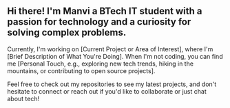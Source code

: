 ## Hi there! I'm Manvi a BTech IT student with a passion for technology and a curiosity for solving complex problems.  


Currently, I'm working on [Current Project or Area of Interest], where I'm [Brief Description of What You're Doing]. When I'm not coding, you can find me [Personal Touch, e.g., exploring new tech trends, hiking in the mountains, or contributing to open source projects].

Feel free to check out my repositories to see my latest projects, and don't hesitate to connect or reach out if you'd like to collaborate or just chat about tech!
<!--
**Manvijain03/Manvijain03** is a ✨ _special_ ✨ repository because its `README.md` (this file) appears on your GitHub profile.

Here are some ideas to get you started:

- 🔭 I’m currently working on ...
- 🌱 I’m currently learning ...
- 👯 I’m looking to collaborate on ...
- 🤔 I’m looking for help with ...
- 💬 Ask me about ...
- 📫 How to reach me: ...
- 😄 Pronouns: ...
- ⚡ Fun fact: ...
-->
